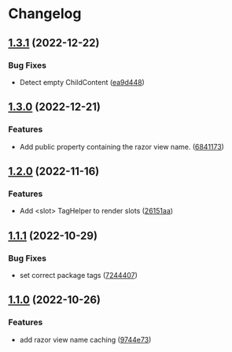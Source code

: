 # Changelog

## [1.3.1](https://github.com/Projektanker/razor-components/compare/1.3.0...1.3.1) (2022-12-22)


### Bug Fixes

* Detect empty ChildContent ([ea9d448](https://github.com/Projektanker/razor-components/commit/ea9d44871ea38f248eba191504db72aca52ae851))

## [1.3.0](https://github.com/Projektanker/razor-components/compare/1.2.0...1.3.0) (2022-12-21)


### Features

* Add public property containing the razor view name. ([6841173](https://github.com/Projektanker/razor-components/commit/68411735df7054e61764162524c8bf6f64ecae23))

## [1.2.0](https://github.com/Projektanker/razor-components/compare/1.1.1...1.2.0) (2022-11-16)


### Features

* Add &lt;slot&gt; TagHelper to render slots ([26151aa](https://github.com/Projektanker/razor-components/commit/26151aadd2313121fd7eb48016a3ff3d6a50bca5))

## [1.1.1](https://github.com/Projektanker/razor-components/compare/1.1.0...1.1.1) (2022-10-29)


### Bug Fixes

* set correct package tags ([7244407](https://github.com/Projektanker/razor-components/commit/724440708010386058dfa77eaf59d9ea2c8f2670))

## [1.1.0](https://github.com/Projektanker/razor-components/compare/1.0.0...1.1.0) (2022-10-26)


### Features

* add razor view name caching ([9744e73](https://github.com/Projektanker/razor-components/commit/9744e731fc3b389bccc75852960b47c311d61d78))
